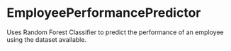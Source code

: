 # EmployeePerformancePredictor
Uses Random Forest Classifier to predict the performance of an employee using the dataset available.
